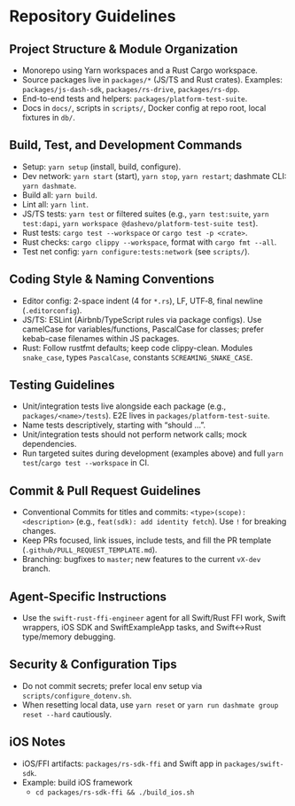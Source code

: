# Repository Guidelines

## Project Structure & Module Organization
- Monorepo using Yarn workspaces and a Rust Cargo workspace.
- Source packages live in `packages/*` (JS/TS and Rust crates). Examples: `packages/js-dash-sdk`, `packages/rs-drive`, `packages/rs-dpp`.
- End-to-end tests and helpers: `packages/platform-test-suite`.
- Docs in `docs/`, scripts in `scripts/`, Docker config at repo root, local fixtures in `db/`.

## Build, Test, and Development Commands
- Setup: `yarn setup` (install, build, configure).
- Dev network: `yarn start` (start), `yarn stop`, `yarn restart`; dashmate CLI: `yarn dashmate`.
- Build all: `yarn build`.
- Lint all: `yarn lint`.
- JS/TS tests: `yarn test` or filtered suites (e.g., `yarn test:suite`, `yarn test:dapi`, `yarn workspace @dashevo/platform-test-suite test`).
- Rust tests: `cargo test --workspace` or `cargo test -p <crate>`.
- Rust checks: `cargo clippy --workspace`, format with `cargo fmt --all`.
- Test net config: `yarn configure:tests:network` (see `scripts/`).

## Coding Style & Naming Conventions
- Editor config: 2-space indent (4 for `*.rs`), LF, UTF‑8, final newline (`.editorconfig`).
- JS/TS: ESLint (Airbnb/TypeScript rules via package configs). Use camelCase for variables/functions, PascalCase for classes; prefer kebab-case filenames within JS packages.
- Rust: Follow rustfmt defaults; keep code clippy-clean. Modules `snake_case`, types `PascalCase`, constants `SCREAMING_SNAKE_CASE`.

## Testing Guidelines
- Unit/integration tests live alongside each package (e.g., `packages/<name>/tests`). E2E lives in `packages/platform-test-suite`.
- Name tests descriptively, starting with “should …”.
- Unit/integration tests should not perform network calls; mock dependencies.
- Run targeted suites during development (examples above) and full `yarn test`/`cargo test --workspace` in CI.

## Commit & Pull Request Guidelines
- Conventional Commits for titles and commits: `<type>(scope): <description>` (e.g., `feat(sdk): add identity fetch`). Use `!` for breaking changes.
- Keep PRs focused, link issues, include tests, and fill the PR template (`.github/PULL_REQUEST_TEMPLATE.md`).
- Branching: bugfixes to `master`; new features to the current `vX-dev` branch.

## Agent-Specific Instructions
- Use the `swift-rust-ffi-engineer` agent for all Swift/Rust FFI work, Swift wrappers, iOS SDK and SwiftExampleApp tasks, and Swift↔Rust type/memory debugging.

## Security & Configuration Tips
- Do not commit secrets; prefer local env setup via `scripts/configure_dotenv.sh`.
- When resetting local data, use `yarn reset` or `yarn run dashmate group reset --hard` cautiously.

## iOS Notes
- iOS/FFI artifacts: `packages/rs-sdk-ffi` and Swift app in `packages/swift-sdk`.
- Example: build iOS framework
  - `cd packages/rs-sdk-ffi && ./build_ios.sh`
